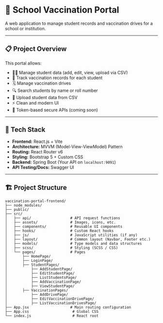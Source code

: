 # 🏫 School Vaccination Portal

A web application to manage student records and vaccination drives for a school or institution.

---

## 📋 Project Overview

This portal allows:

- 🧑‍🏫 Manage student data (add, edit, view, upload via CSV)
- 💉 Track vaccination records for each student
- 🗓️ Manage vaccination drives
- 🔍 Search students by name or roll number
- 📁 Upload student data from CSV
- ⚡ Clean and modern UI
- 🔐 Token-based secure APIs (coming soon)

---

## 🚀 Tech Stack

- **Frontend:** React.js + Vite
- **Architecture:** MVVM (Model-View-ViewModel) Pattern
- **Routing:** React Router v6
- **Styling:** Bootstrap 5 + Custom CSS
- **Backend:** Spring Boot (Your API on `localhost:9091`)
- **API Testing/Docs:** Swagger UI

---

## 🏗️ Project Structure

```plaintext
vaccination-portal-frontend/
├── node_modules/
├── public/
├── src/
│   ├── api/                  # API request functions
│   ├── assets/               # Images, icons, etc.
│   ├── components/           # Reusable UI components
│   ├── hooks/                # Custom React hooks
│   ├── js/                   # JavaScript utilities (if any)
│   ├── layout/               # Common layout (Navbar, Footer etc.)
│   ├── models/               # Type models and data structures
│   ├── scss/                 # Styling (SCSS / CSS)
│   └── pages/                # Pages
│       ├── HomePage/
│       ├── LoginPage/
│       ├── StudentPages/
│           ├── AddStudentPage/
│           ├── EditStudentPage/
│           ├── ListStudentsPage/
│           ├── AddVaccinationPage/
│           ├── ViewStudentPage/
│       ├── VaccinationPages/
│           ├── AddDrivePage/
│           ├── EditVaccinationDrivePage/
│           ├── ListVaccinationDrivesPage/
├── App.jsx                   # Main routing configuration
├── App.css                    # Global CSS
└── index.js                   # React root
```
